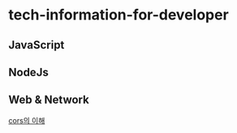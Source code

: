 # tech-information-for-developer

## JavaScript

## NodeJs

## Web & Network

[cors의 이해](https://github.com/david-Jeong95/tech-information-for-developer/blob/main/Web/Cors.md/)
